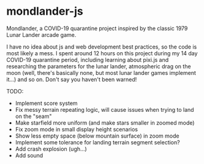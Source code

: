 # mondlander-js
Mondlander, a COVID-19 quarantine project inspired by the classic 1979 Lunar Lander arcade game. 

I have no idea about js and web development best practices, so the code is most likely a mess. I spent around 12 hours on this project during my 14 day COVID-19 quarantine period, including learning about pixi.js and researching the parameters for the lunar lander, atmospheric drag on the moon (well, there's basically none, but most lunar lander games implement it...) and so on. Don't say you haven't been warned!

TODO:
- Implement score system
- Fix messy terrain repeating logic, will cause issues when trying to land on the "seam"
- Make starfield more uniform (and make stars smaller in zoomed mode)
- Fix zoom mode in small display height scenarios
- Show less empty space (below mountain surface) in zoom mode
- Implement some tolerance for landing terrain segment selection?
- Add crash explosion (ugh...)
- Add sound
